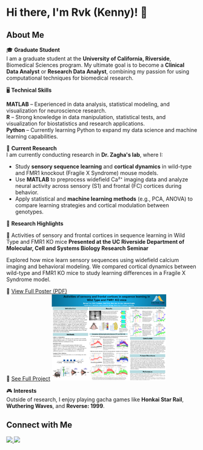 # Hi there, I'm Rvk (Kenny)! 👋  

## About Me  
🎓 **Graduate Student**  
I am a graduate student at the **University of California, Riverside**, Biomedical Sciences program. My ultimate goal is to become a **Clinical Data Analyst** or **Research Data Analyst**, combining my passion for using computational techniques for biomedical research.  

🖥 **Technical Skills**  

**MATLAB** – Experienced in data analysis, statistical modeling, and visualization for neuroscience research.  
**R** – Strong knowledge in data manipulation, statistical tests, and visualization for biostatistics and research applications.  
**Python** – Currently learning Python to expand my data science and machine learning capabilities.  

🔬 **Current Research**  
I am currently conducting research in **Dr. Zagha's lab**, where I:  
- Study **sensory sequence learning** and **cortical dynamics** in wild-type and FMR1 knockout (Fragile X Syndrome) mouse models.
- Use **MATLAB** to preprocess widefield Ca²⁺ imaging data and analyze neural activity across sensory (S1) and frontal (FC) cortices during behavior.
- Apply statistical and **machine learning methods** (e.g., PCA, ANOVA) to compare learning strategies and cortical modulation between genotypes.

🧪 **Research Highlights**

🧠 Activities of sensory and frontal cortices in sequence learning in Wild Type and FMR1 KO mice
**Presented at the UC Riverside Department of Molecular, Cell and Systems Biology Research Seminar**

Explored how mice learn sensory sequences using widefield calcium imaging and behavioral modeling. We compared cortical dynamics between wild-type and FMR1 KO mice to study learning differences in a Fragile X Syndrome model.

📄 [View Full Poster (PDF)](kwakkle/MCSB-poster/main/poster/Cardona_FXS_SequenceLearning_Poster.pdf)  
🔗 [See Full Project](https://github.com/kwakkle/MCSB-poster)
<a href="https://github.com/kwakkle/fragilex-sequence-learning/blob/main/poster/Cardona_FXS_SequenceLearning_Poster.pdf">
  <img src="https://raw.githubusercontent.com/kwakkle/MCSB-poster/main/poster/Cardona_FXS_SequenceLearning_Poster.png" width="60%"/>
</a>

🎮 **Interests**  
Outside of research, I enjoy playing gacha games like **Honkai Star Rail**, **Wuthering Waves**, and **Reverse: 1999**.  

## Connect with Me  
<a href="mailto:rvkcardona@gmail.com"> <img src="https://img.shields.io/badge/Email-rvkcardonagmail.com-D14836?logo=gmail&logoColor=white"> 
<a href="https://www.linkedin.com/in/rvkcardona/"> <img src="https://img.shields.io/badge/LinkedIn-0077B5?logo=linkedin&logoColor=white">
